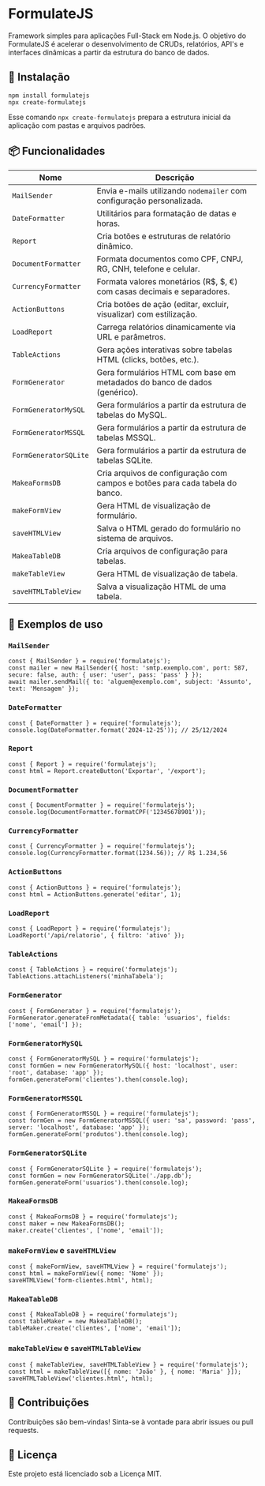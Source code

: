 FormulateJS
===========

Framework simples para aplicações Full-Stack em Node.js. O objetivo do FormulateJS é acelerar o desenvolvimento de CRUDs, relatórios, API's e interfaces dinâmicas a partir da estrutura do banco de dados.

🚀 Instalação
-------------

```
npm install formulatejs
npx create-formulatejs
```

Esse comando `npx create-formulatejs` prepara a estrutura inicial da aplicação com pastas e arquivos padrões.

📦 Funcionalidades
------------------

| Nome                  | Descrição                                                                                   |
|-----------------------|---------------------------------------------------------------------------------------------|
| `MailSender`          | Envia e-mails utilizando `nodemailer` com configuração personalizada.                       |
| `DateFormatter`       | Utilitários para formatação de datas e horas.                                               |
| `Report`              | Cria botões e estruturas de relatório dinâmico.                                             |
| `DocumentFormatter`   | Formata documentos como CPF, CNPJ, RG, CNH, telefone e celular.                             |
| `CurrencyFormatter`   | Formata valores monetários (R\$, \$, €) com casas decimais e separadores.                   |
| `ActionButtons`       | Cria botões de ação (editar, excluir, visualizar) com estilização.                          |
| `LoadReport`          | Carrega relatórios dinamicamente via URL e parâmetros.                                      |
| `TableActions`        | Gera ações interativas sobre tabelas HTML (clicks, botões, etc.).                           |
| `FormGenerator`       | Gera formulários HTML com base em metadados do banco de dados (genérico).                   |
| `FormGeneratorMySQL`  | Gera formulários a partir da estrutura de tabelas do MySQL.                                 |
| `FormGeneratorMSSQL`  | Gera formulários a partir da estrutura de tabelas MSSQL.                                    |
| `FormGeneratorSQLite` | Gera formulários a partir da estrutura de tabelas SQLite.                                   |
| `MakeaFormsDB`        | Cria arquivos de configuração com campos e botões para cada tabela do banco.               |
| `makeFormView`        | Gera HTML de visualização de formulário.                                                    |
| `saveHTMLView`        | Salva o HTML gerado do formulário no sistema de arquivos.                                   |
| `MakeaTableDB`        | Cria arquivos de configuração para tabelas.                                                 |
| `makeTableView`       | Gera HTML de visualização de tabela.                                                        |
| `saveHTMLTableView`   | Salva a visualização HTML de uma tabela.                                                    |


📁 Exemplos de uso
------------------

### `MailSender`

```
const { MailSender } = require('formulatejs');
const mailer = new MailSender({ host: 'smtp.exemplo.com', port: 587, secure: false, auth: { user: 'user', pass: 'pass' } });
await mailer.sendMail({ to: 'alguem@exemplo.com', subject: 'Assunto', text: 'Mensagem' });
```

### `DateFormatter`

```
const { DateFormatter } = require('formulatejs');
console.log(DateFormatter.format('2024-12-25')); // 25/12/2024
```

### `Report`

```
const { Report } = require('formulatejs');
const html = Report.createButton('Exportar', '/export');
```

### `DocumentFormatter`

```
const { DocumentFormatter } = require('formulatejs');
console.log(DocumentFormatter.formatCPF('12345678901'));
```

### `CurrencyFormatter`

```
const { CurrencyFormatter } = require('formulatejs');
console.log(CurrencyFormatter.format(1234.56)); // R$ 1.234,56
```

### `ActionButtons`

```
const { ActionButtons } = require('formulatejs');
const html = ActionButtons.generate('editar', 1);
```

### `LoadReport`

```
const { LoadReport } = require('formulatejs');
LoadReport('/api/relatorio', { filtro: 'ativo' });
```

### `TableActions`

```
const { TableActions } = require('formulatejs');
TableActions.attachListeners('minhaTabela');
```

### `FormGenerator`

```
const { FormGenerator } = require('formulatejs');
FormGenerator.generateFromMetadata({ table: 'usuarios', fields: ['nome', 'email'] });
```

### `FormGeneratorMySQL`

```
const { FormGeneratorMySQL } = require('formulatejs');
const formGen = new FormGeneratorMySQL({ host: 'localhost', user: 'root', database: 'app' });
formGen.generateForm('clientes').then(console.log);
```

### `FormGeneratorMSSQL`

```
const { FormGeneratorMSSQL } = require('formulatejs');
const formGen = new FormGeneratorMSSQL({ user: 'sa', password: 'pass', server: 'localhost', database: 'app' });
formGen.generateForm('produtos').then(console.log);
```

### `FormGeneratorSQLite`

```
const { FormGeneratorSQLite } = require('formulatejs');
const formGen = new FormGeneratorSQLite('./app.db');
formGen.generateForm('usuarios').then(console.log);
```

### `MakeaFormsDB`

```
const { MakeaFormsDB } = require('formulatejs');
const maker = new MakeaFormsDB();
maker.create('clientes', ['nome', 'email']);
```

### `makeFormView` e `saveHTMLView`

```
const { makeFormView, saveHTMLView } = require('formulatejs');
const html = makeFormView({ nome: 'Nome' });
saveHTMLView('form-clientes.html', html);
```

### `MakeaTableDB`

```
const { MakeaTableDB } = require('formulatejs');
const tableMaker = new MakeaTableDB();
tableMaker.create('clientes', ['nome', 'email']);
```

### `makeTableView` e `saveHTMLTableView`

```
const { makeTableView, saveHTMLTableView } = require('formulatejs');
const html = makeTableView([{ nome: 'João' }, { nome: 'Maria' }]);
saveHTMLTableView('clientes.html', html);
```

🤝 Contribuições
----------------

Contribuições são bem-vindas! Sinta-se à vontade para abrir issues ou pull requests.

📄 Licença
----------

Este projeto está licenciado sob a Licença MIT.